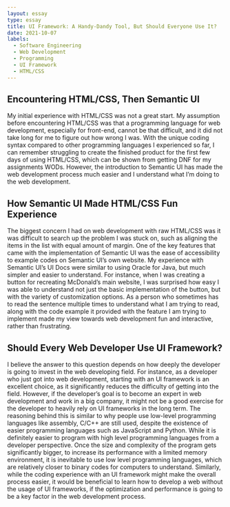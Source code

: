```yaml
---
layout: essay
type: essay
title: UI Framework: A Handy-Dandy Tool, But Should Everyone Use It?
date: 2021-10-07
labels:
  - Software Engineering
  - Web Development
  - Programming
  - UI Framework
  - HTML/CSS 
---
```

 
## Encountering HTML/CSS, Then Semantic UI 

My initial experience with HTML/CSS was not a great start. My assumption before encountering HTML/CSS was that a programming language for web development, especially for front-end, cannot be that difficult, and it did not take long for me to figure out how wrong I was. With the unique coding syntax compared to other programming languages I experienced so far, I can remember struggling to create the finished product for the first few days of using HTML/CSS, which can be shown from getting DNF for my assignments WODs. However, the introduction to Semantic UI has made the web development process much easier and I understand what I’m doing to the web development. 

## How Semantic UI Made HTML/CSS Fun Experience 

The biggest concern I had on web development with raw HTML/CSS was it was difficult to search up the problem I was stuck on, such as aligning the items in the list with equal amount of margin. One of the key features that came with the implementation of Semantic UI was the ease of accessibility to example codes on Semantic UI’s own website. My experience with Semantic UI’s UI Docs were similar to using Oracle for Java, but much simpler and easier to understand. For instance, when I was creating a button for recreating McDonald’s main website, I was surprised how easy I was able to understand not just the basic implementation of the button, but with the variety of customization options. As a person who sometimes has to read the sentence multiple times to understand what I am trying to read, along with the code example it provided with the feature I am trying to implement made my view towards web development fun and interactive, rather than frustrating.

## Should Every Web Developer Use UI Framework? 

I believe the answer to this question depends on how deeply the developer is going to invest in the web developing field. For instance, as a developer who just got into web development, starting with an UI framework is an excellent choice, as it significantly reduces the difficulty of getting into the field. However, if the developer’s goal is to become an expert in web development and work in a big company, it might not be a good exercise for the developer to heavily rely on UI frameworks in the long term. The reasoning behind this is similar to why people use low-level programming languages like assembly, C/C++ are still used, despite the existence of easier programming languages such as JavaScript and Python. While it is definitely easier to program with high level programming languages from a developer perspective. Once the size and complexity of the program gets significantly bigger, to increase its performance with a limited memory environment, it is inevitable to use low level programming languages, which are relatively closer to binary codes for computers to understand. Similarly, while the coding experience with an UI framework might make the overall process easier, it would be beneficial to learn how to develop a web without the usage of UI frameworks, if the optimization and performance is going to be a key factor in the web development process. 


